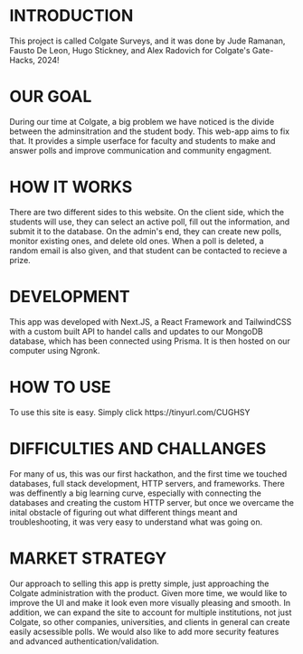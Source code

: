 <h1>INTRODUCTION</h1>
This project is called Colgate Surveys, and it was done by Jude Ramanan, Fausto De Leon, Hugo Stickney, and Alex Radovich for Colgate's Gate-Hacks, 2024!

<h1>OUR GOAL</h1>
During our time at Colgate, a big problem we have noticed is the divide between the adminsitration and the student body. This web-app aims to fix that. It provides a simple userface for faculty and students to make and answer polls and improve communication and community engagment. 

<h1>HOW IT WORKS</h1>
There are two different sides to this website. On the client side, which the students will use, they can select an active poll, fill out the information, and submit it to the database. On the admin's end, they can create new polls, monitor existing ones, and delete old ones. When a poll is deleted, a random email is also given, and that student can be contacted to recieve a prize. 

<h1>DEVELOPMENT</h1>
This app was developed with Next.JS, a React Framework and TailwindCSS with a custom built API to handel calls and updates to our MongoDB database, which has been connected using Prisma. It is then hosted on our computer using Ngronk.

<h1>HOW TO USE</h1>
To use this site is easy. Simply click https://tinyurl.com/CUGHSY

<h1>DIFFICULTIES AND CHALLANGES</h1>
For many of us, this was our first hackathon, and the first time we touched databases, full stack development, HTTP servers, and frameworks. There was deffinently a big learning curve, especially with connecting the databases and creating the custom HTTP server, but once we overcame the inital obstacle of figuring out what different things meant and troubleshooting, it was very easy to understand what was going on.

<h1>MARKET STRATEGY</h1>
Our approach to selling this app is pretty simple, just approaching the Colgate administration with the product. Given more time, we would like to improve the UI and make it look even more visually pleasing and smooth. In addition, we can expand the site to account for multiple institutions, not just Colgate, so other companies, universities, and clients in general can create easily acsessible polls. We would also like to add more security features and advanced authentication/validation.
